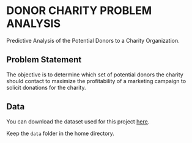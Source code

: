 # DONOR CHARITY PROBLEM ANALYSIS

Predictive Analysis of the Potential Donors to a Charity Organization. 

## Problem Statement

The objective is to determine which set of potential donors the charity should contact to maximize the profitability of a marketing campaign to solicit donations for the charity.

## Data

You can download the dataset used for this project <a href="https://drive.google.com/drive/folders/1kgr-5DKnRG9W34TFUDbvJldAlChL3OOp?usp=sharing">here<a>.

Keep the `data` folder in the home directory.
